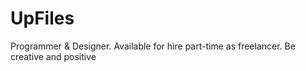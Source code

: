 # UpFiles
Programmer &amp; Designer. Available for hire part-time as freelancer. Be creative and positive
